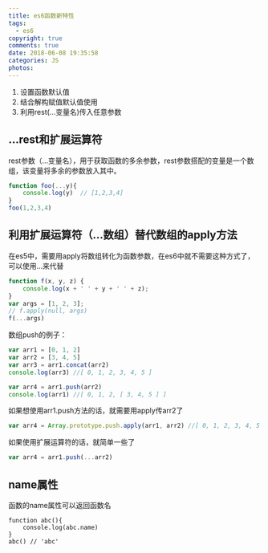 ```yaml
---
title: es6函数新特性
tags:
  - es6
copyright: true
comments: true
date: 2018-06-08 19:35:58
categories: JS
photos:
---
```


1. 设置函数默认值 
2. 结合解构赋值默认值使用
3. 利用rest(...变量名)传入任意参数

<!-- more -->

## ...rest和扩展运算符
rest参数（…变量名），用于获取函数的多余参数，rest参数搭配的变量是一个数组，该变量将多余的参数放入其中。
```javascript
function foo(...y){
    console.log(y)  // [1,2,3,4]
}
foo(1,2,3,4)
```
## 利用扩展运算符（…数组）替代数组的apply方法
在es5中，需要用apply将数组转化为函数参数，在es6中就不需要这种方式了，可以使用…来代替
```javascript
function f(x, y, z) {
    console.log(x + ' ' + y + ' ' + z);
}
var args = [1, 2, 3];
// f.apply(null, args)
f(...args)
```

数组push的例子：
```javascript
var arr1 = [0, 1, 2]
var arr2 = [3, 4, 5]
var arr3 = arr1.concat(arr2)
console.log(arr3) //[ 0, 1, 2, 3, 4, 5 ]

var arr4 = arr1.push(arr2)
console.log(arr1) //[ 0, 1, 2, [ 3, 4, 5 ] ]
```

如果想使用arr1.push方法的话，就需要用apply传arr2了
```javascript
var arr4 = Array.prototype.push.apply(arr1, arr2) //[ 0, 1, 2, 3, 4, 5 ]
```

如果使用扩展运算符的话，就简单一些了
```javascript
var arr4 = arr1.push(...arr2)
```

## name属性
函数的name属性可以返回函数名
```javasctrpt
function abc(){
    console.log(abc.name)
}
abc() // 'abc'
```